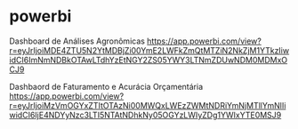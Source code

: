 # powerbi
Dashboard de Análises Agronômicas https://app.powerbi.com/view?r=eyJrIjoiMDE4ZTU5N2YtMDBjZi00YmE2LWFkZmQtMTZiN2NkZjM1YTkzIiwidCI6ImNmNDBkOTAwLTdhYzEtNGY2ZS05YWY3LTNmZDUwNDM0MDMxOCJ9

Dashbaord de Faturamento e Acurácia Orçamentária https://app.powerbi.com/view?r=eyJrIjoiMzVmOGYxZTItOTAzNi00MWQxLWEzZWMtNDRiYmNjMTllYmNlIiwidCI6IjE4NDYyNzc3LTI5NTAtNDhkNy05OGYzLWIyZDg1YWIxYTE0MSJ9
